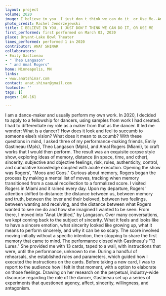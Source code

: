 ```yaml
---
layout: project
volume: 2020
image: I_believe_in_you__I_just_don_t_think_we_can_do_it__or_Use_Me--Anat_Shinar.jpg
photo_credit: Rachel Jendrzejewski
title: I BELIEVE IN YOU, I JUST DON'T THINK WE CAN DO IT, OR USE ME
first_performed: first performed on March 03, 2020
place: Bryant-Lake Bowl Theater
times_performed: performed 1 in 2020
contributor: ANAT SHINAR
collaborators:
- Emily Gastineau
- " Theo Langason"
- " and Amal Rogers"
home: Minneapolis, MN
links:
- www.anatshinar.com
contact: anat.shinar@gmail.com
footnote: ''
tags: []
pages: 160-161

---
```


I am a dance-maker and usually perform my own work. In 2020, I decided to apply to a fellowship for dancers, using samples from work I had created. I had to differentiate my role as a maker from that as the dancer. It led me wonder: What is a dancer? How does it look and feel to succumb to someone else’s vision? What does it mean to succumb? With these questions in mind, I asked three of my performance-making friends, Emily Gastineau (Mpls), Theo Langason (Mpls), and Amal Rogers (Miami), to craft works that I would then perform.
The result was an exquisite corpse style show, exploring ideas of memory, distance (in space, time, and other), sincerity, subjective and objective feelings, risk, rules, authenticity, control, and cumulative knowledge coupled with acute execution.
Opening the show was Rogers', "Moos and Coos." Curious about memory, Rogers began the process by making a mental list of moves, tracking when memory transitioned from a casual recollection to a formalized score. I visited Rogers in Miami and it rained every day. Upon my departure, Rogers' attention shifted to distance: the distance between us, between memory and truth, between the lover and their beloved, between two feelings, between wanting and receiving, and the distance between what Rogers wanted to see me do and how she imagined I wanted to be seen.
From there, I moved into "Anat Untitled," by Langason. Over many conversations, we kept coming back to the subject of sincerity. What it feels and looks like to have a sincere emotion, what sincerity looked like growing up, what it means to perform sincerely, and why it can be so scary. The score involved moving initially without a specific intention, then stopping to share the first memory that came to mind.
The performance closed with Gastineau's "13 Lures." She provided me with 13 cards, taped to a wall, with instructions that were, until the performance, unknown to me. During a handful of rehearsals, she established rules and parameters, which guided how I executed the instructions on the cards. Before taking a new card, I was to report to the audience how I felt in that moment, with a option to elaborate on those feelings. Drawing on her research on the perpetual, industry-wide discourse regarding the role of the dancer, Gastineau set up a series of experiments that questioned agency, affect, sincerity, willingness, and antagonism.
